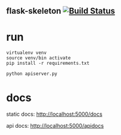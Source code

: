 flask-skeleton [![Build Status](https://travis-ci.org/axiaoxin/flask-skeleton.svg?branch=master)](https://travis-ci.org/axiaoxin/flask-skeleton)
--------------

# run

    virtualenv venv
    source venv/bin activate
    pip install -r requirements.txt

    python apiserver.py

# docs

static docs: <http://localhost:5000/docs>

api docs: <http://localhost:5000/apidocs>
